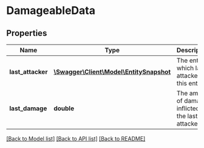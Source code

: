 # DamageableData

## Properties
Name | Type | Description | Notes
------------ | ------------- | ------------- | -------------
**last_attacker** | [**\Swagger\Client\Model\EntitySnapshot**](EntitySnapshot.md) | The entity which last attacked this entity | [optional] 
**last_damage** | **double** | The amount of damage inflicted by the last attacker | [optional] 

[[Back to Model list]](../README.md#documentation-for-models) [[Back to API list]](../README.md#documentation-for-api-endpoints) [[Back to README]](../README.md)



